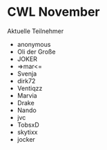 # CWL November
Aktuelle Teilnehmer

- anonymous
- Oli der Große
- JOKER
- =>mar<=
- Svenja
- dirk72
- Ventiqzz
- Marvia
- Drake
- Nando
- jvc
- TobsxD
- skytixx
- jocker
